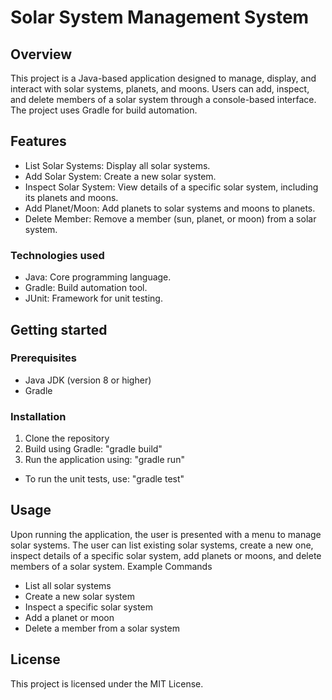 # Solar System Management System

## Overview

This project is a Java-based application designed to manage, display, and interact with solar systems, planets, and moons. Users can add, inspect, and delete members of a solar system through a console-based interface. The project uses Gradle for build automation.

## Features 

- List Solar Systems: Display all solar systems.
- Add Solar System: Create a new solar system.
- Inspect Solar System: View details of a specific solar system, including its planets and moons.
- Add Planet/Moon: Add planets to solar systems and moons to planets.
- Delete Member: Remove a member (sun, planet, or moon) from a solar system.

### Technologies used 

- Java: Core programming language.
- Gradle: Build automation tool.
- JUnit: Framework for unit testing.

## Getting started

### Prerequisites 

- Java JDK (version 8 or higher)
- Gradle

### Installation

1. Clone the repository
2. Build using Gradle: "gradle build"
3. Run the application using: "gradle run"

- To run the unit tests, use: "gradle test"

## Usage

Upon running the application, the user is presented with a menu to manage solar systems. The user can list existing solar systems, create a new one, inspect details of a specific solar system, add planets or moons, and delete members of a solar system.
Example Commands

 -   List all solar systems
 -   Create a new solar system
 -   Inspect a specific solar system
 -   Add a planet or moon
 -   Delete a member from a solar system

## License

This project is licensed under the MIT License.
